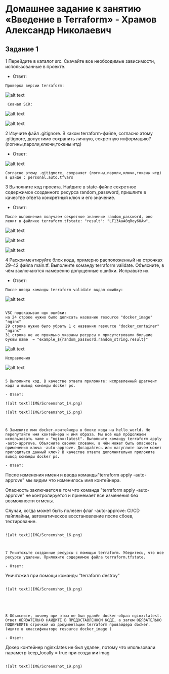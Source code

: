 # Домашнее задание к занятию «Введение в Terraform» - Храмов Александр Николаевич

## Задание 1

1 Перейдите в каталог src. Скачайте все необходимые зависимости, использованные в проекте.

- Ответ:
```
Проверка версии terraform:
```

 ![alt text](IMG/Screenshot_1.png)
```
 Скачал SCR:
```
 ![alt text](IMG/Screenshot_3.png)

 ![alt text](IMG/Screenshot_4.png)  



2 Изучите файл .gitignore. В каком terraform-файле, согласно этому .gitignore, допустимо сохранить личную, секретную информацию?(логины,пароли,ключи,токены итд)

- Ответ:

![alt text](IMG/Screenshot_5.png)

```
Cогласно этому .gitignore, сохраняет (логины,пароли,ключи,токены итд) в файде : personal.auto.tfvars
```

3 Выполните код проекта. Найдите в state-файле секретное содержимое созданного ресурса random_password, пришлите в качестве ответа конкретный ключ и его значение.

- Ответ:
```
После выполнения получаем секретное значение random_password, оно лежит в файлике terraform.tfstate: "result": "LF13AaA0qRoy6OAw", 
```

![alt text](IMG/Screenshot_7.png)

![alt text](IMG/Screenshot_8.png)

![alt text](IMG/Screenshot_9.png)




4 Раскомментируйте блок кода, примерно расположенный на строчках 29–42 файла main.tf. Выполните команду terraform validate. Объясните, в чём заключаются намеренно допущенные ошибки. Исправьте их.

- Ответ:
```
После ввода команды terraform validate выдал ошибку:
```

![alt text](IMG/Screenshot_10.png)

```

VSC подсказывал ндн ошибки:
на 24 строке нужно было дописать название resource "docker_image" "nginx"
29 строка нужно было убрать 1 с названия resource "docker_container" "nginx"
31 строка не не првильно указаны ресурсы и присутствовали большие буквы name  = "example_${random_password.random_string.result}"
```

![alt text](IMG/Screenshot_11.png)

```
Исправления 
```

![alt text](IMG/Screenshot_13.png)



```

5 Выполните код. В качестве ответа приложите: исправленный фрагмент кода и вывод команды docker ps.

- Ответ:

![alt text](IMG/Screenshot_14.png)

![alt text](IMG/Screenshot_15.png)



6 Замените имя docker-контейнера в блоке кода на hello_world. Не перепутайте имя контейнера и имя образа. Мы всё ещё продолжаем использовать name = "nginx:latest". Выполните команду terraform apply -auto-approve. Объясните своими словами, в чём может быть опасность применения ключа -auto-approve. Догадайтесь или нагуглите зачем может пригодиться данный ключ? В качестве ответа дополнительно приложите вывод команды docker ps.

- Ответ:
```
После изменения имени и ввода команды"terraform apply -auto-approve" мы видим что изменилось имя контейнера. 

Опасность заключается в том что команда "terraform apply -auto-approve" не контролируется и принемает все изменения без возможности отмены. 

Случаи, когда может быть полезен флаг -auto-approve: CI/CD пайплайны, автоматическое восстановление после сбоев, тестирование.

```

![alt text](IMG/Screenshot_16.png)



7 Уничтожьте созданные ресурсы с помощью terraform. Убедитесь, что все ресурсы удалены. Приложите содержимое файла terraform.tfstate.

- Ответ:
```
Уничтожил при помощи команды "terraform destroy"

```

![alt text](IMG/Screenshot_18.png)





8 Объясните, почему при этом не был удалён docker-образ nginx:latest. Ответ ОБЯЗАТЕЛЬНО НАЙДИТЕ В ПРЕДОСТАВЛЕННОМ КОДЕ, а затем ОБЯЗАТЕЛЬНО ПОДКРЕПИТЕ строчкой из документации terraform провайдера docker. (ищите в классификаторе resource docker_image )

- Ответ:
```
Докер контейнер nginx:lates не был удален, потому что ипользовали параметр keep_locally = true при создании imag
```

![alt text](IMG/Screenshot_19.png)


